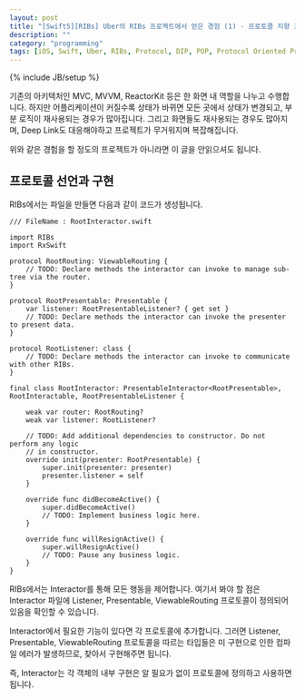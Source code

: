 ```yaml
---
layout: post
title: "[Swift5][RIBs] Uber의 RIBs 프로젝트에서 얻은 경험 (1) - 프로토콜 지향 프로그래밍"
description: ""
category: "programming"
tags: [iOS, Swift, Uber, RIBs, Protocol, DIP, POP, Protocol Oriented Programming]
---
```

{% include JB/setup %}

기존의 아키텍처인 MVC, MVVM, ReactorKit 등은 한 화면 내 역할을 나누고 수행합니다. 하지만 어플리케이션이 커질수록 상태가 바뀌면 모든 곳에서 상태가 변경되고, 부분 로직이 재사용되는 경우가 많아집니다. 그리고 화면들도 재사용되는 경우도 많아지며, Deep Link도 대응해야하고 프로젝트가 무거워지며 복잡해집니다.

위와 같은 경험을 할 정도의 프로젝트가 아니라면 이 글을 안읽으셔도 됩니다.

## 프로토콜 선언과 구현 

RIBs에서는 파일을 만들면 다음과 같이 코드가 생성됩니다.

```
/// FileName : RootInteractor.swift

import RIBs
import RxSwift

protocol RootRouting: ViewableRouting {
    // TODO: Declare methods the interactor can invoke to manage sub-tree via the router.
}

protocol RootPresentable: Presentable {
    var listener: RootPresentableListener? { get set }
    // TODO: Declare methods the interactor can invoke the presenter to present data.
}

protocol RootListener: class {
    // TODO: Declare methods the interactor can invoke to communicate with other RIBs.
}

final class RootInteractor: PresentableInteractor<RootPresentable>, RootInteractable, RootPresentableListener {

    weak var router: RootRouting?
    weak var listener: RootListener?

    // TODO: Add additional dependencies to constructor. Do not perform any logic
    // in constructor.
    override init(presenter: RootPresentable) {
        super.init(presenter: presenter)
        presenter.listener = self
    }

    override func didBecomeActive() {
        super.didBecomeActive()
        // TODO: Implement business logic here.
    }

    override func willResignActive() {
        super.willResignActive()
        // TODO: Pause any business logic.
    }
}
```

RIBs에서는 Interactor를 통해 모든 행동을 제어합니다. 여기서 봐야 할 점은 Interactor 파일에 Listener, Presentable, ViewableRouting 프로토콜이 정의되어 있음을 확인할 수 있습니다. 

Interactor에서 필요한 기능이 있다면 각 프로토콜에 추가합니다. 그러면 Listener, Presentable, ViewableRouting 프로토콜을 따르는 타입들은 미 구현으로 인한 컴파일 에러가 발생하므로, 찾아서 구현해주면 됩니다.

즉, Interactor는 각 객체의 내부 구현은 알 필요가 없이 프로토콜에 정의하고 사용하면 됩니다. 


